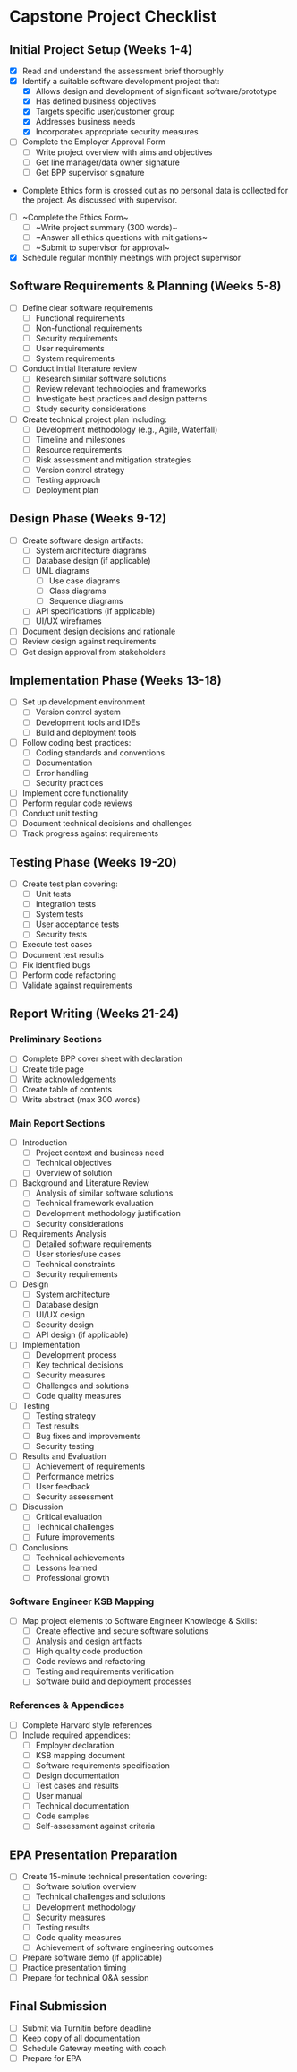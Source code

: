 # Capstone Project Checklist

## Initial Project Setup (Weeks 1-4)
- [X] Read and understand the assessment brief thoroughly
- [X] Identify a suitable software development project that:
  - [X] Allows design and development of significant software/prototype
  - [X] Has defined business objectives
  - [X] Targets specific user/customer group
  - [X] Addresses business needs
  - [X] Incorporates appropriate security measures
- [ ] Complete the Employer Approval Form
  - [ ] Write project overview with aims and objectives
  - [ ] Get line manager/data owner signature
  - [ ] Get BPP supervisor signature
- Complete Ethics form is crossed out as no personal data is collected for the project. As discussed with supervisor.
- [ ] ~Complete the Ethics Form~
  - [ ] ~Write project summary (300 words)~
  - [ ] ~Answer all ethics questions with mitigations~
  - [ ] ~Submit to supervisor for approval~
- [X] Schedule regular monthly meetings with project supervisor

## Software Requirements & Planning (Weeks 5-8)
- [ ] Define clear software requirements
  - [ ] Functional requirements
  - [ ] Non-functional requirements
  - [ ] Security requirements
  - [ ] User requirements
  - [ ] System requirements
- [ ] Conduct initial literature review
  - [ ] Research similar software solutions
  - [ ] Review relevant technologies and frameworks
  - [ ] Investigate best practices and design patterns
  - [ ] Study security considerations
- [ ] Create technical project plan including:
  - [ ] Development methodology (e.g., Agile, Waterfall)
  - [ ] Timeline and milestones
  - [ ] Resource requirements
  - [ ] Risk assessment and mitigation strategies
  - [ ] Version control strategy
  - [ ] Testing approach
  - [ ] Deployment plan

## Design Phase (Weeks 9-12)
- [ ] Create software design artifacts:
  - [ ] System architecture diagrams
  - [ ] Database design (if applicable)
  - [ ] UML diagrams
    - [ ] Use case diagrams
    - [ ] Class diagrams
    - [ ] Sequence diagrams
  - [ ] API specifications (if applicable)
  - [ ] UI/UX wireframes
- [ ] Document design decisions and rationale
- [ ] Review design against requirements
- [ ] Get design approval from stakeholders

## Implementation Phase (Weeks 13-18)
- [ ] Set up development environment
  - [ ] Version control system
  - [ ] Development tools and IDEs
  - [ ] Build and deployment tools
- [ ] Follow coding best practices:
  - [ ] Coding standards and conventions
  - [ ] Documentation
  - [ ] Error handling
  - [ ] Security practices
- [ ] Implement core functionality
- [ ] Perform regular code reviews
- [ ] Conduct unit testing
- [ ] Document technical decisions and challenges
- [ ] Track progress against requirements

## Testing Phase (Weeks 19-20)
- [ ] Create test plan covering:
  - [ ] Unit tests
  - [ ] Integration tests
  - [ ] System tests
  - [ ] User acceptance tests
  - [ ] Security tests
- [ ] Execute test cases
- [ ] Document test results
- [ ] Fix identified bugs
- [ ] Perform code refactoring
- [ ] Validate against requirements

## Report Writing (Weeks 21-24)

### Preliminary Sections
- [ ] Complete BPP cover sheet with declaration
- [ ] Create title page
- [ ] Write acknowledgements
- [ ] Create table of contents
- [ ] Write abstract (max 300 words)

### Main Report Sections
- [ ] Introduction
  - [ ] Project context and business need
  - [ ] Technical objectives
  - [ ] Overview of solution

- [ ] Background and Literature Review
  - [ ] Analysis of similar software solutions
  - [ ] Technical framework evaluation
  - [ ] Development methodology justification
  - [ ] Security considerations

- [ ] Requirements Analysis
  - [ ] Detailed software requirements
  - [ ] User stories/use cases
  - [ ] Technical constraints
  - [ ] Security requirements

- [ ] Design
  - [ ] System architecture
  - [ ] Database design
  - [ ] UI/UX design
  - [ ] Security design
  - [ ] API design (if applicable)

- [ ] Implementation
  - [ ] Development process
  - [ ] Key technical decisions
  - [ ] Security measures
  - [ ] Challenges and solutions
  - [ ] Code quality measures

- [ ] Testing
  - [ ] Testing strategy
  - [ ] Test results
  - [ ] Bug fixes and improvements
  - [ ] Security testing

- [ ] Results and Evaluation
  - [ ] Achievement of requirements
  - [ ] Performance metrics
  - [ ] User feedback
  - [ ] Security assessment

- [ ] Discussion
  - [ ] Critical evaluation
  - [ ] Technical challenges
  - [ ] Future improvements

- [ ] Conclusions
  - [ ] Technical achievements
  - [ ] Lessons learned
  - [ ] Professional growth

### Software Engineer KSB Mapping
- [ ] Map project elements to Software Engineer Knowledge & Skills:
  - [ ] Create effective and secure software solutions
  - [ ] Analysis and design artifacts
  - [ ] High quality code production
  - [ ] Code reviews and refactoring
  - [ ] Testing and requirements verification
  - [ ] Software build and deployment processes

### References & Appendices
- [ ] Complete Harvard style references
- [ ] Include required appendices:
  - [ ] Employer declaration
  - [ ] KSB mapping document
  - [ ] Software requirements specification
  - [ ] Design documentation
  - [ ] Test cases and results
  - [ ] User manual
  - [ ] Technical documentation
  - [ ] Code samples
  - [ ] Self-assessment against criteria

## EPA Presentation Preparation
- [ ] Create 15-minute technical presentation covering:
  - [ ] Software solution overview
  - [ ] Technical challenges and solutions
  - [ ] Development methodology
  - [ ] Security measures
  - [ ] Testing results
  - [ ] Code quality measures
  - [ ] Achievement of software engineering outcomes
- [ ] Prepare software demo (if applicable)
- [ ] Practice presentation timing
- [ ] Prepare for technical Q&A session

## Final Submission
- [ ] Submit via Turnitin before deadline
- [ ] Keep copy of all documentation
- [ ] Schedule Gateway meeting with coach
- [ ] Prepare for EPA
